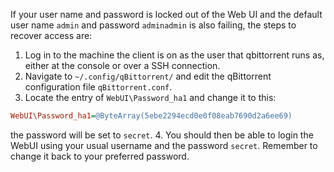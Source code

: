 If your user name and password is locked out of the Web UI and the default user name `admin` and password `adminadmin` is also failing, the steps to recover access are:

1. Log in to the machine the client is on as the user that qbittorrent runs as, either at the console or over a SSH connection.
2. Navigate to `~/.config/qBittorrent/` and edit the qBittorrent configuration file `qBittorrent.conf`.
3. Locate the entry of `WebUI\Password_ha1` and change it to this:

 ```ini
WebUI\Password_ha1=@ByteArray(5ebe2294ecd0e0f08eab7690d2a6ee69)
```
the password will be set to `secret`.
4. You should then be able to login the WebUI using your usual username and the password `secret`. Remember to change it back to your preferred password.
